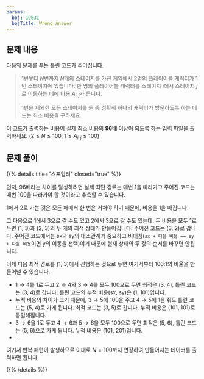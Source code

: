```yaml
---
params:
  boj: 19631
  bojTitle: Wrong Answer
---
```


## 문제 내용

다음의 문제를 푸는 틀린 코드가 주어집니다.

> 1번부터 $N$번까지 $N$개의 스테이지를 가진 게임에서 2명의 플레이어블 캐릭터가 1번 스테이지에 있습니다. 한 명의 플레이어블 캐릭터를 스테이지 $i$에서 스테이지 $j$로 이동하는 데에 비용 $A_{i,j}$가 듭니다.
>
> 1번을 제외한 모든 스테이지를 둘 중 정확히 하나의 캐릭터가 방문하도록 하는 데 드는 최소 비용을 구하세요.

이 코드가 출력하는 비용이 실제 최소 비용의 **96배** 이상이 되도록 하는 입력 파일을 출력하세요. ($2 \le N \le 100$, $1 \le A_{i,j} \le 100$)

## 문제 풀이

{{% details title="스포일러" closed="true" %}}

먼저, 96배라는 차이를 달성하려면 실제 최단 경로는 매번 1을 따라가고 주어진 코드는 매번 100을 따라가야 할 것이라고 추측할 수 있습니다.

1에서 2로 가는 것은 모든 해에서 한 번은 거쳐야 하기 때문에, 비용을 1을 매깁니다.

그 다음으로 1에서 3으로 갈 수도 있고 2에서 3으로 갈 수도 있는데, 두 비용을 모두 1로 두면 (1, 3)과 (2, 3)의 두 개의 최적 상태가 만들어집니다. 주어진 코드는 (3, 2)로 갑니다.
주어진 코드에서는 sx와 sy의 대소관계가 중요하고 비대칭(`sx + 다음 비용 == sy + 다음 비용`이면 y의 이동을 선택)이기 때문에 현재 상태의 두 값의 순서를 바꾸면 안됩니다.

이제 다음 최적 경로를 (1, 3)에서 진행하는 것으로 두면 여기서부터 100:1의 비율을 만들어낼 수 있습니다.

* $1 \rightarrow 4$를 1로 두고 $2 \rightarrow 4$와 $3 \rightarrow 4$를 모두 100으로 두면 최적은 (3, 4), 틀린 코드는 (3, 4)로 갑니다. 틀린 코드의 누적 비용(sx, sy)은 (1, 101)입니다.
* 누적 비용의 차이가 크기 때문에, $3 \rightarrow 5$에 100을 주고 $4 \rightarrow 5$에 1을 줘도 틀린 코드는 (5, 4)로 가게 됩니다. 최적 코드는 (3, 5)로 갑니다. 누적 비용은 (101, 101)로 동일해집니다.
* $3 \rightarrow 6$을 1로 두고 $4 \rightarrow 6$과 $5 \rightarrow 6$을 모두 100으로 두면 최적은 (5, 6), 틀린 코드는 (5, 6)으로 가게 됩니다. 누적 비용은 (101, 201)입니다.
* ...

여기서 반복 패턴이 발생하므로 이대로 $N = 100$까지 연장하여 만들어지는 데이터를 출력하면 됩니다.

{{% /details %}}
